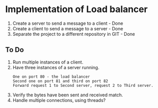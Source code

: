 # Implementation of Load balancer 
1. Create  a server to send a message to a client - Done 
2. Create a client to send a message to a server - Done
3. Separate the project to a different repository in GIT - Done

## To Do

1. Run multiple instances of a client.
2. Have three instances of a server running.
   ```
   One on port 80 - the load balancer
   Second one on port 81 and third on port 82
   Forward request 1 to Second server, request 2 to Third server.
   ```
3. Verify the bytes have been sent and received match. 
4. Handle multiple connections, using threads?